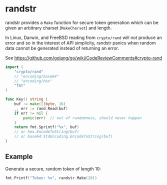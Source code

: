 # randstr

randstr provides a `Make` function for secure token generation which can be
given an arbitrary charset (`MakeCharset`) and length.

In Linux, Darwin, and FreeBSD reading from `crypto/rand` will not produce an error and so in the interest of API
simplicity, randstr panics when random data cannot be generated instead of returning an error.

See https://github.com/golang/go/wiki/CodeReviewComments#crypto-rand

```go
import (
    "crypto/rand"
    // "encoding/base64"
    // "encoding/hex"
    "fmt"
)

func Key() string {
    buf := make([]byte, 16)
    _, err := rand.Read(buf)
    if err != nil {
        panic(err)  // out of randomness, should never happen
    }
    return fmt.Sprintf("%x", buf)
    // or hex.EncodeToString(buf)
    // or base64.StdEncoding.EncodeToString(buf)
}
```

## Example

Generate a secure, random token of length 10:

```go
fmt.Printf("Token: %v", randstr.Make(20))
```

